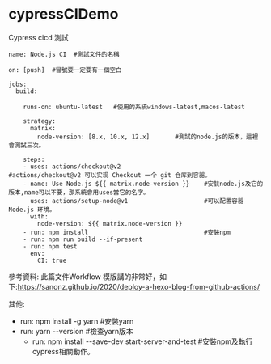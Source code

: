 # cypressCIDemo
Cypress cicd 測試



```
name: Node.js CI  #測試文件的名稱

on: [push]  #冒號要一定要有一個空白

jobs:
  build:

    runs-on: ubuntu-latest   #使用的系統windows-latest,macos-latest

    strategy:
      matrix:
        node-version: [8.x, 10.x, 12.x]       #測試的node.js的版本，這裡會測試三次。

    steps:
    - uses: actions/checkout@v2                       #actions/checkout@v2 可以实现 Checkout 一个 git 仓库到容器。
    - name: Use Node.js ${{ matrix.node-version }}    #安裝node.js及它的版本,name可以不要，那系統會用uses當它的名字。
      uses: actions/setup-node@v1                     #可以配置容器 Node.js 环境。
      with:
        node-version: ${{ matrix.node-version }}
    - run: npm install                                #安裝npm
    - run: npm run build --if-present
    - run: npm test
      env:
        CI: true
```

參考資料:
此篇文件Workflow 模版講的非常好，如下:https://sanonz.github.io/2020/deploy-a-hexo-blog-from-github-actions/

其他:
  - run: npm install -g yarn       #安裝yarn
  - run: yarn --version            #檢查yarn版本
	- run: npm install --save-dev start-server-and-test   #安裝npm及執行cypress相關動作。



